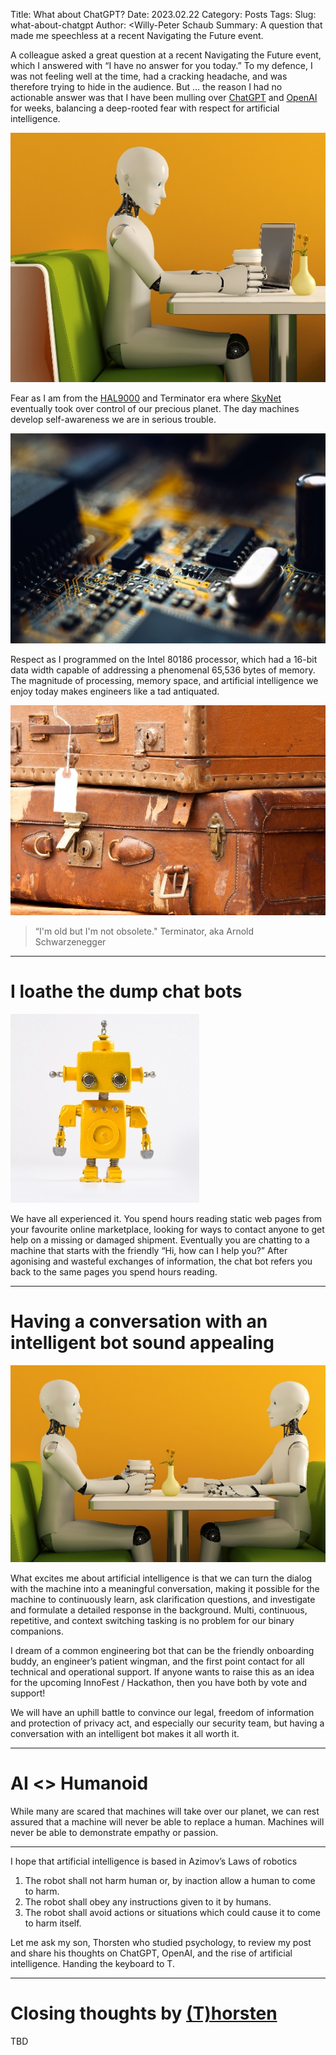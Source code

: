 Title: What about ChatGPT?
Date: 2023.02.22
Category: Posts 
Tags: <COMMA SEPARATED LIST OF TAGS. See blog-post-101.md for allowed tags.>
Slug: what-about-chatgpt
Author: <Willy-Peter Schaub
Summary: A question that made me speechless at a recent Navigating the Future event.

A colleague asked a great question at a recent Navigating the Future event, which I answered with “I have no answer for you today.” To my defence, I was not feeling well at the time, had a cracking headache, and was therefore trying to hide in the audience. But … the reason I had no actionable answer was that I have been mulling over [ChatGPT]( https://openai.com/blog/chatgpt) and [OpenAI]( https://openai.com) for weeks, balancing a deep-rooted fear with respect for artificial intelligence. 

![AI](../images/what-about-chatgpt-1.png)
 
Fear as I am from the [HAL9000]( https://en.wikipedia.org/wiki/HAL_9000) and Terminator era where [SkyNet]( https://en.wikipedia.org/wiki/Skynet_(Terminator)) eventually took over control of our precious planet. The day machines develop self-awareness we are in serious trouble.

![Respect](../images/what-about-chatgpt-2.png)
 
Respect as I programmed on the Intel 80186 processor, which had a 16-bit data width capable of addressing a phenomenal 65,536 bytes of memory. The magnitude of processing, memory space, and artificial intelligence we enjoy today makes engineers like a tad antiquated. 

![Old](../images/what-about-chatgpt-3.png)
 
> “I'm old but I'm not obsolete." Terminator, aka Arnold Schwarzenegger

---

# I loathe the dump chat bots

![Dumb Robot](../images/what-about-chatgpt-4.png)
 
We have all experienced it. You spend hours reading static web pages from your favourite online marketplace, looking for ways to contact anyone to get help on a missing or damaged shipment. Eventually you are chatting to a machine that starts with the friendly “Hi, how can I help you?” After agonising and wasteful exchanges of information, the chat bot refers you back to the same pages you spend hours reading.

---

# Having a conversation with an intelligent bot sound appealing

![AI Conversation](../images/what-about-chatgpt-5.png)
 
What excites me about artificial intelligence is that we can turn the dialog with the machine into a meaningful conversation, making it possible for the machine to continuously learn, ask clarification questions, and investigate and formulate a detailed response in the background. Multi, continuous, repetitive, and context switching tasking is no problem for our binary companions.

I dream of a common engineering bot that can be the friendly onboarding buddy, an engineer’s patient wingman, and the first point contact for all technical and operational support. If anyone wants to raise this as an idea for the upcoming InnoFest / Hackathon, then you have both by vote and support! 

We will have an uphill battle to convince our legal, freedom of information and protection of privacy act, and especially our security team, but having a conversation with an intelligent bot makes it all worth it. 

---

# AI <> Humanoid

While many are scared that machines will take over our planet, we can rest assured that a machine will never be able to replace a human. Machines will never be able to demonstrate empathy or passion. 

---

I hope that artificial intelligence is based in Azimov’s Laws of robotics
1.	The robot shall not harm human or, by inaction allow a human to come to harm. 
2.	The robot shall obey any instructions given to it by humans. 
3.	The robot shall avoid actions or situations which could cause it to come to harm itself.

Let me ask my son, Thorsten who studied psychology, to review my post and share his thoughts on ChatGPT, OpenAI, and the rise of artificial intelligence. Handing the keyboard to T.

---

# Closing thoughts by [(T)horsten]( https://twitter.com/tschaub18)

TBD


